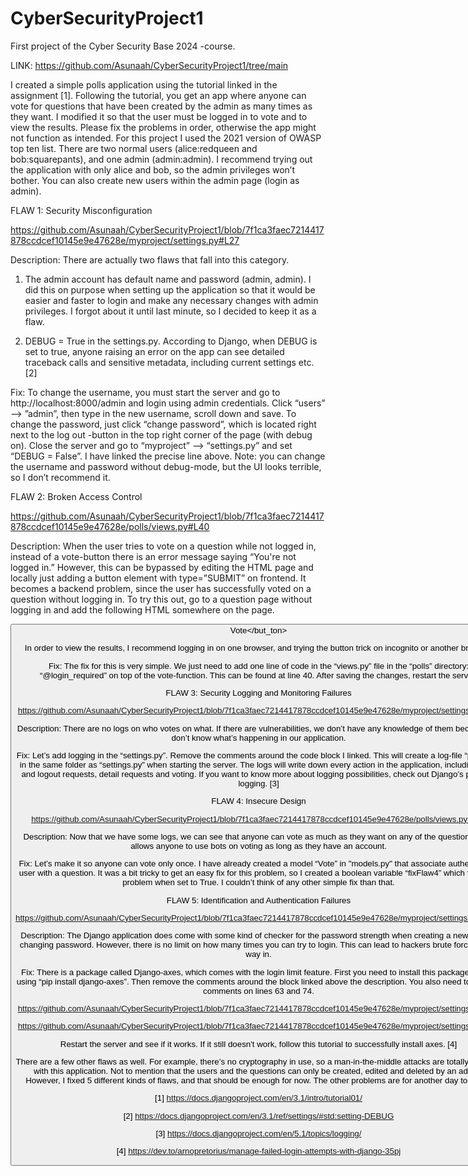# CyberSecurityProject1
First project of the Cyber Security Base 2024 -course.

LINK: https://github.com/Asunaah/CyberSecurityProject1/tree/main

I created a simple polls application using the tutorial linked in the assignment [1]. Following the tutorial, you get an app where anyone can vote for questions that have been created by the admin as many times as they want. I modified it so that the user must be logged in to vote and to view the results. Please fix the problems in order, otherwise the app might not function as intended. For this project I used the 2021 version of OWASP top ten list. There are two normal users (alice:redqueen and bob:squarepants), and one admin (admin:admin). I recommend trying out the application with only alice and bob, so the admin privileges won’t bother. You can also create new users within the admin page (login as admin).

FLAW 1: Security Misconfiguration

https://github.com/Asunaah/CyberSecurityProject1/blob/7f1ca3faec7214417878ccdcef10145e9e47628e/myproject/settings.py#L27 

Description: There are actually two flaws that fall into this category.

1. The admin account has default name and password (admin, admin). I did this on purpose when setting up the application so that it would be easier and faster to login and make any necessary changes with admin privileges. I forgot about it until last minute, so I decided to keep it as a flaw.

2. DEBUG = True in the settings.py. According to Django, when DEBUG is set to true, anyone raising an error on the app can see detailed traceback calls and sensitive metadata, including current settings etc. [2]

Fix: To change the username, you must start the server and go to http://localhost:8000/admin and login using admin credentials. Click “users” --> ”admin”, then type in the new username, scroll down and save. To change the password, just click “change password”, which is located right next to the log out -button in the top right corner of the page (with debug on). Close the server and go to “myproject” --> “settings.py” and set “DEBUG = False”. I have linked the precise line above. Note: you can change the username and password without debug-mode, but the UI looks terrible, so I don’t recommend it.

FLAW 2: Broken Access Control

https://github.com/Asunaah/CyberSecurityProject1/blob/7f1ca3faec7214417878ccdcef10145e9e47628e/polls/views.py#L40 

Description: When the user tries to vote on a question while not logged in, instead of a vote-button there is an error message saying “You're not logged in.” However, this can be bypassed by editing the HTML page and locally just adding a button element with type=”SUBMIT” on frontend. It becomes a backend problem, since the user has successfully voted on a question without logging in. To try this out, go to a question page without logging in and add the following HTML somewhere on the page.

<button type=”SUBMIT”>Vote</but_ton>

In order to view the results, I recommend logging in on one browser, and trying the button trick on incognito or another browser.

Fix: The fix for this is very simple. We just need to add one line of code in the “views.py” file in the “polls” directory: “@login_required” on top of the vote-function. This can be found at line 40. After saving the changes, restart the server.


FLAW 3: Security Logging and Monitoring Failures

https://github.com/Asunaah/CyberSecurityProject1/blob/7f1ca3faec7214417878ccdcef10145e9e47628e/myproject/settings.py#L32 

Description: There are no logs on who votes on what. If there are vulnerabilities, we don’t have any knowledge of them because we don’t know what’s happening in our application.

Fix: Let’s add logging in the “settings.py”. Remove the comments around the code block I linked. This will create a log-file “polls.log” in the same folder as “settings.py” when starting the server. The logs will write down every action in the application, including login and logout requests, detail requests and voting. If you want to know more about logging possibilities, check out Django’s page on logging. [3]

FLAW 4: Insecure Design

https://github.com/Asunaah/CyberSecurityProject1/blob/7f1ca3faec7214417878ccdcef10145e9e47628e/polls/views.py#L12 

Description: Now that we have some logs, we can see that anyone can vote as much as they want on any of the questions. This allows anyone to use bots on voting as long as they have an account.

Fix: Let’s make it so anyone can vote only once. I have already created a model “Vote” in "models.py" that associate authenticated user with a question. It was a bit tricky to get an easy fix for this problem, so I created a boolean variable “fixFlaw4” which fixes the problem when set to True. I couldn’t think of any other simple fix than that.

FLAW 5: Identification and Authentication Failures

https://github.com/Asunaah/CyberSecurityProject1/blob/7f1ca3faec7214417878ccdcef10145e9e47628e/myproject/settings.py#L129 

Description: The Django application does come with some kind of checker for the password strength when creating a new user or changing password. However, there is no limit on how many times you can try to login. This can lead to hackers brute forcing their way in.

Fix: There is a package called Django-axes, which comes with the login limit feature. First you need to install this package in cmd using “pip install django-axes”. Then remove the comments around the block linked above the description. You also need to remove comments on lines 63 and 74.

https://github.com/Asunaah/CyberSecurityProject1/blob/7f1ca3faec7214417878ccdcef10145e9e47628e/myproject/settings.py#L63

https://github.com/Asunaah/CyberSecurityProject1/blob/7f1ca3faec7214417878ccdcef10145e9e47628e/myproject/settings.py#L74

Restart the server and see if it works. If it still doesn't work, follow this tutorial to successfully install axes. [4]

There are a few other flaws as well. For example, there’s no cryptography in use, so a man-in-the-middle attacks are totally possible with this application. Not to mention that the users and the questions can only be created, edited and deleted by an admin. However, I fixed 5 different kinds of flaws, and that should be enough for now. The other problems are for another day to solve.

[1] https://docs.djangoproject.com/en/3.1/intro/tutorial01/

[2] https://docs.djangoproject.com/en/3.1/ref/settings/#std:setting-DEBUG

[3] https://docs.djangoproject.com/en/5.1/topics/logging/

[4] https://dev.to/arnopretorius/manage-failed-login-attempts-with-django-35pj 
